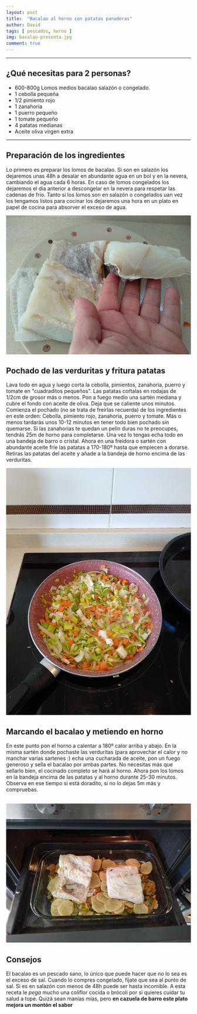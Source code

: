 ```yaml
---
layout: post
title:  "Bacalao al horno con patatas panaderas"
author: David
tags: [ pescados, horno ]
img: bacalao-presenta.jpg
comment: true
---
```


***

## ¿Qué necesitas para 2 personas?

* 600-800g Lomos medios bacalao salazón o congelado.
* 1 cebolla pequeña
* 1/2 pimiento rojo
* 1 zanahoria
* 1 puerro pequeño
* 1 tomate pequeño
* 4 patatas medianas
* Aceite oliva virgen extra 

***

## Preparación de los ingredientes

Lo primero es preparar los lomos de bacalao. Si son en salazón los dejaremos unas 48h a desalar en abundante agua en un bol y en la nevera, cambiando el agua cada 6 horas.
En caso de lomos congelados los dejaremos el dia anterior a descongelar en la nevera para respetar las cadenas de frio.
Tanto si los lomos son en salazón o congelados uan vez los tengamos listos para cocinar los dejaremos una hora en un plato en papel de cocina para absorver el exceso de agua.

![bacalao previo](/assets/img/bacalao-congelado.jpg)

## Pochado de las verduritas y fritura patatas

Lava todo en agua y luego corta la cebolla, pimientos, zanahoria, puerro y tomate en "cuadraditos pequeños". Las patatas coŕtalas en rodajas de 1/2cm de grosor más o menos. 
Pon a fuego medio una sartén mediana y cubre el fondo con aceite de oliva. Deja que se caliente unos minutos. Comienza el pochado (no se trata de freirlas recuerda) de los ingredientes en este orden: Cebolla, pimiento rojo, zanahoria, puerro y tomate. Más o menos tardarás unos 10-12 minutos en tener todo bien pochado sin quemarse. Si las zanahorias te quedan un pelín duras no te preocupes, tendrás 25m de horno para completarse.
Una vez lo tengas echa todo en una bandeja de barro o cristal. Ahora en una freidora o sartén con abundante aceite fríe las patatas a 170-180º hasta que empiecen a dorarse. Retiras las patatas del aceite y añade a la bandeja de horno encima de las verduritas.

![pochado](/assets/img/pochado-verduritas-bacalao.jpg)

## Marcando el bacalao y metiendo en horno

En este punto pon el horno a calentar a 180º calor arriba y abajo.
En la misma sartén donde pochaste las verduritas (para aprovechar el calor y no manchar varias sartenes :) echa una cucharada de aceite, pon un fuego generoso y sella el bacalao por ambas partes. No necesitas más que sellarlo bien, el cocinado completo se hará al horno.
Ahora pon los lomos en la bandeja encima de las patatas y al horno durante 25-30 minutos. Observa en ese tiempo si está doradito, si no lo dejas 5m más y compruebas.

![bacalao horno](/assets/img/bacalao-bandeja-horno.jpg)
------------

## Consejos
 
El bacalao es un pescado sano, lo único que puede hacer que no lo sea es el exceso de sal. Cuando lo compres congelado, fíjate que sea al punto de sal. Si es en salazón con menos de 48h puede ser hasta incomible.
A esta receta le *pega* mucho una coliflor cocida o brócoli por si quieres cuidar tu salud a tope.
Quizá sean manías mías, pero **en cazuela de barro este plato mejora un montón el sabor**
